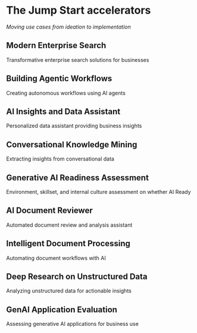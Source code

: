 # The Jump Start accelerators
*Moving use cases from ideation to implementation*

## Modern Enterprise Search
Transformative enterprise search solutions for businesses

## Building Agentic Workflows
Creating autonomous workflows using AI agents

## AI Insights and Data Assistant
Personalized data assistant providing business insights

## Conversational Knowledge Mining
Extracting insights from conversational data

## Generative AI Readiness Assessment
Environment, skillset, and internal culture assessment on whether AI Ready

## AI Document Reviewer
Automated document review and analysis assistant

## Intelligent Document Processing
Automating document workflows with AI

## Deep Research on Unstructured Data
Analyzing unstructured data for actionable insights

## GenAI Application Evaluation
Assessing generative AI applications for business use
